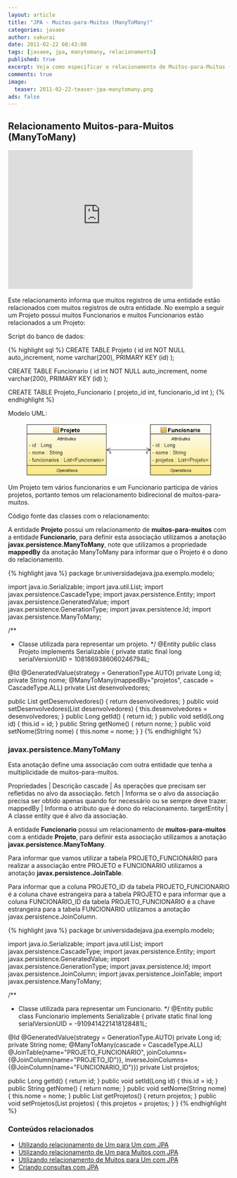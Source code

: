 ```yaml
---
layout: article
title: "JPA - Muitos-para-Muitos (ManyToMany)"
categories: javaee
author: sakurai
date: 2011-02-22 08:43:00
tags: [javaee, jpa, manytomany, relacionamento]
published: true
excerpt: Veja como especificar o relacionamento de Muitos-para-Muitos (ManyToMany) entre as entidades.
comments: true
image:
  teaser: 2011-02-22-teaser-jpa-manytomany.png
ads: false
---
```


## Relacionamento Muitos-para-Muitos (ManyToMany)

<iframe width="420" height="315" src="https://www.youtube.com/embed/GRyNWIEZ6MQ" frameborder="0" allowfullscreen></iframe>

Este relacionamento informa que muitos registros de uma entidade estão relacionados com muitos registros de outra entidade. No exemplo a seguir um Projeto possui muitos Funcionarios e muitos Funcionarios estão relacionados a um Projeto:

Script do banco de dados:

{% highlight sql %}
CREATE TABLE Projeto (
  id int NOT NULL auto_increment,
  nome varchar(200),
  PRIMARY KEY (id)
);

CREATE TABLE Funcionario (
  id int NOT NULL auto_increment,
  nome varchar(200),
  PRIMARY KEY (id)
);

CREATE TABLE Projeto_Funcionario (
  projeto_id int,
  funcionario_id int
);
{% endhighlight %}

Modelo UML:

<figure>
    <a href="/images/2011-02-22-jpa-manytomany-01.png"><img src="/images/2011-02-22-jpa-manytomany-01.png" alt="Exemplo de relacionamento @ManyToMany."></a>
</figure>

Um Projeto tem vários funcionarios e um Funcionario participa de vários projetos, portanto temos um relacionamento bidirecional de muitos-para-muitos.

Código fonte das classes com o relacionamento:

A entidade **Projeto** possui um relacionamento de **muitos-para-muitos** com a entidade **Funcionario**, para definir esta associação utilizamos a anotação **javax.persistence.ManyToMany**, note que utilizamos a propriedade **mappedBy** da anotação ManyToMany para informar que o Projeto é o dono do relacionamento.

{% highlight java %}
package br.universidadejava.jpa.exemplo.modelo;

import java.io.Serializable;
import java.util.List;
import javax.persistence.CascadeType;
import javax.persistence.Entity;
import javax.persistence.GeneratedValue;
import javax.persistence.GenerationType;
import javax.persistence.Id;
import javax.persistence.ManyToMany;

/**
 * Classe utilizada para representar um projeto.
 */
@Entity
public class Projeto implements Serializable {
  private static final long serialVersionUID = 1081869386060246794L;

  @Id
  @GeneratedValue(strategy = GenerationType.AUTO)
  private Long id;
  private String nome;
  @ManyToMany(mappedBy="projetos", cascade = CascadeType.ALL)
  private List<Funcionario> desenvolvedores;

  public List<Funcionario> getDesenvolvedores() { return desenvolvedores; }
  public void setDesenvolvedores(List<Funcionario> desenvolvedores) {
    this.desenvolvedores = desenvolvedores;
  }
  public Long getId() { return id; }
  public void setId(Long id) { this.id = id; }
  public String getNome() { return nome; }
  public void setNome(String nome) { this.nome = nome; }
}
{% endhighlight %}

### javax.persistence.ManyToMany

Esta anotação define uma associação com outra entidade que tenha a multiplicidade de muitos-para-muitos.

Propriedades | Descrição
cascade | As operações que precisam ser refletidas no alvo da associação.
fetch | Informa se o alvo da associação precisa ser obtido apenas quando for necessário ou se sempre deve trazer.
mappedBy | Informa o atributo que é dono do relacionamento.
targetEntity | A classe entity que é alvo da associação.

A entidade **Funcionario** possui um relacionamento de **muitos-para-muitos** com a entidade **Projeto**, para definir esta associação utilizamos a anotação **javax.persistence.ManyToMany**.

Para informar que vamos utilizar a tabela PROJETO_FUNCIONARIO para realizar a associação entre PROJETO e FUNCIONARIO utilizamos a anotação **javax.persistence.JoinTable**.

Para informar que a coluna PROJETO_ID da tabela PROJETO_FUNCIONARIO é a coluna chave estrangeira para a tabela PROJETO e para informar que a coluna FUNCIONARIO_ID da tabela PROJETO_FUNCIONARIO é a chave estrangeira para a tabela FUNCIONARIO utilizamos a anotação javax.persistence.JoinColumn.

{% highlight java %}
package br.universidadejava.jpa.exemplo.modelo;

import java.io.Serializable;
import java.util.List;
import javax.persistence.CascadeType;
import javax.persistence.Entity;
import javax.persistence.GeneratedValue;
import javax.persistence.GenerationType;
import javax.persistence.Id;
import javax.persistence.JoinColumn;
import javax.persistence.JoinTable;
import javax.persistence.ManyToMany;

/**
 * Classe utilizada para representar um Funcionario.
 */
@Entity
public class Funcionario implements Serializable {
  private static final long serialVersionUID = -9109414221418128481L;

  @Id
  @GeneratedValue(strategy = GenerationType.AUTO)
  private Long id;
  private String nome;
  @ManyToMany(cascade = CascadeType.ALL)
  @JoinTable(name="PROJETO_FUNCIONARIO",
             joinColumns={@JoinColumn(name="PROJETO_ID")},
             inverseJoinColumns={@JoinColumn(name="FUNCIONARIO_ID")})
  private List<Projeto> projetos;

  public Long getId() {
    return id;
  }
  public void setId(Long id) {
    this.id = id;
  }
  public String getNome() {
    return nome;
  }
  public void setNome(String nome) {
    this.nome = nome;
  }
  public List<Projeto> getProjetos() {
    return projetos;
  }
  public void setProjetos(List<Projeto> projetos) {
    this.projetos = projetos;
  }
}
{% endhighlight %}


### Conteúdos relacionados

- [Utilizando relacionamento de Um para Um com JPA](http://www.universidadejava.com.br/javaee/jpa-onetoone/)
- [Utilizando relacionamento de Um para Muitos com JPA](http://www.universidadejava.com.br/javaee/jpa-onetomany/)
- [Utilizando relacionamento de Muitos para Um com JPA](http://www.universidadejava.com.br/javaee/jpa-manytoone/)
- [Criando consultas com JPA](http://www.universidadejava.com.br/javaee/jpa-query/)